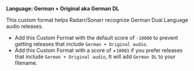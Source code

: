 <!-- markdownlint-disable MD041-->
**Language: German + Original aka German DL**<br>

This custom format helps Radarr/Sonarr recognize German Dual Language audio releases.

- Add this Custom Format with the default score of `-10000` to prevent getting releases that include `German + Original audio`.
- Add this Custom Format with a score of +`10001` if you prefer releases that include `German + Original audio`,  It will add `German DL` to your filename.
<!-- markdownlint-enable MD041-->
